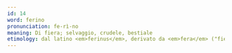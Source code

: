 ```yaml
---
id: 14
word: ferino
pronunciation: fe-rì-no
meaning: Di fiera; selvaggio, crudele, bestiale
etimology: dal latino <em>ferinus</em>, derivato da <em>fera</em> ("fiera", "bestia feroce")
---
```

